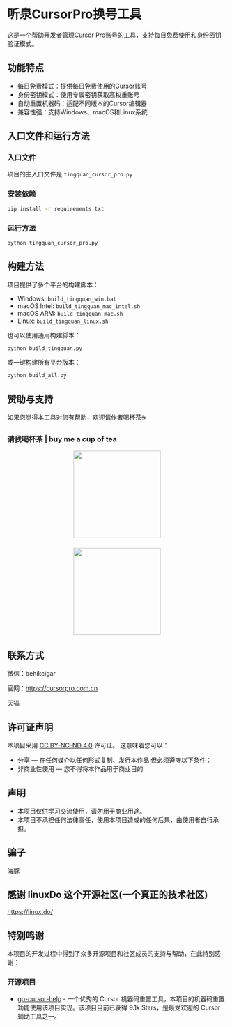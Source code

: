 # 听泉CursorPro换号工具

这是一个帮助开发者管理Cursor Pro账号的工具，支持每日免费使用和身份密钥验证模式。

## 功能特点

- 每日免费模式：提供每日免费使用的Cursor账号
- 身份密钥模式：使用专属密钥获取高权重账号
- 自动重置机器码：适配不同版本的Cursor编辑器
- 兼容性强：支持Windows、macOS和Linux系统

## 入口文件和运行方法

### 入口文件
项目的主入口文件是 `tingquan_cursor_pro.py`

### 安装依赖
```bash
pip install -r requirements.txt
```

### 运行方法
```bash
python tingquan_cursor_pro.py
```

## 构建方法

项目提供了多个平台的构建脚本：

- Windows: `build_tingquan_win.bat`
- macOS Intel: `build_tingquan_mac_intel.sh`
- macOS ARM: `build_tingquan_mac.sh`
- Linux: `build_tingquan_linux.sh`

也可以使用通用构建脚本：
```bash
python build_tingquan.py
```

或一键构建所有平台版本：
```bash
python build_all.py
```

## 赞助与支持

如果您觉得本工具对您有帮助，欢迎请作者喝杯茶☕

### 请我喝杯茶 | buy me a cup of tea

<div align="center">
  <img src="./screen/donate_qrcode.png"  width="200"/>
</div>

<div align="center">
  <h3></h3>
  <img src="./screen/asdqaaaaaaa.png"  width="200"/>
</div>

## 联系方式

微信：behikcigar

官网：https://cursorpro.com.cn

天猫 

## 许可证声明
本项目采用 [CC BY-NC-ND 4.0](https://creativecommons.org/licenses/by-nc-nd/4.0/) 许可证。
这意味着您可以：
- 分享 — 在任何媒介以任何形式复制、发行本作品
但必须遵守以下条件：
- 非商业性使用 — 您不得将本作品用于商业目的

## 声明
- 本项目仅供学习交流使用，请勿用于商业用途。
- 本项目不承担任何法律责任，使用本项目造成的任何后果，由使用者自行承担。



## 骗子
海豚


## 感谢 linuxDo 这个开源社区(一个真正的技术社区)
https://linux.do/

## 特别鸣谢
本项目的开发过程中得到了众多开源项目和社区成员的支持与帮助，在此特别感谢：

### 开源项目
- [go-cursor-help](https://github.com/yuaotian/go-cursor-help) - 一个优秀的 Cursor 机器码重置工具，本项目的机器码重置功能使用该项目实现。该项目目前已获得 9.1k Stars，是最受欢迎的 Cursor 辅助工具之一。



